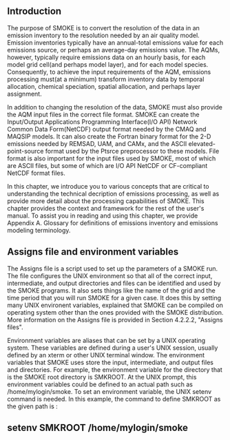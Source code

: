 ## Introduction
The purpose of SMOKE is to convert the resolution of the data in an emission inventory to the resolution needed by an air quality model. Emission inventories typically have an annual-total emissions value for each emissions source, or perhaps an average-day emissions value. The AQMs, however, typically require emissions data on an hourly basis, for each model grid cell(and perhaps model layer), and for each model species. Consequently, to achieve the input requirements of the AQM, emissions processing must(at a minimum) transform inventory data by temporal allocation, chemical speciation, spatial allocation, and perhaps layer assignment.

In addition to changing the resolution of the data, SMOKE must also provide the AQM input files in the correct file format. SMOKE can create the Input/Output Applications Programming Interface(I/O API) Network Common Data Form(NetCDF) output format needed by the CMAQ and MAQSIP models. It can also create the Fortran binary format for the 2-D emissions needed by REMSAD, UAM, and CAMx, and the ASCII elevated-point-source format used by the Ptsrce preprocessor to these models. File format is also important for the input files used by SMOKE, most of which are ASCII files, but some of which are I/O API NetCDF or CF-compliant NetCDF format files.

In this chapter, we introduce you to various concepts that are critical to understanding the technical decription of emissions processing, as well as provide more detail about the processing capabilities of SMOKE. This chapter provides the context and framework for the rest of the user's manual. To assist you in reading and using this chapter, we provide Appendix A. Glossary for definitions of emissions inventory and emissions modeling terminology.

## Assigns file and environment variables

The Assigns file is a script used to set up the parameters of a SMOKE run. The file configures the UNIX environment so that all of the correct input, intermediate, and output directories and files can be identified and used by the SMOKE programs. It also sets things like the name of the grid and the time period that you will run SMOKE for a given case. It does this by setting many UNIX environent variables, explained that SMOKE can be compiled on operating system other than the ones provided with the SMOKE distribution. More information on the Assigns file is provided in Section 4.2.2.2, "Assigns files".

Environment variables are aliases that can be set by a UNIX operating system. These variables are defined during a user's UNIX session, usually defined by an xterm or other UNIX terminal window. The environment variables that SMOKE uses store the input, intermediate, and output files and directories. For example, the environment variable for the directory that is the SMOKE root directory is SMKROOT. At the UNIX prompt, this environment variables could be defined to an actual path such as /home/mylogin/smoke. To set an environment variable, the UNIX setenv command is needed. In this example, the command to define SMKROOT as the given path is :

## setenv SMKROOT /home/mylogin/smoke 
